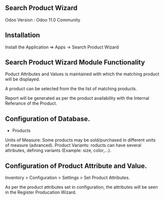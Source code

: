 Search Product Wizard
---------------------

Odoo Version : Odoo 11.0 Community 


Installation 
-------------
Install the Application => Apps -> Search Product Wizard


Search Product Wizard Module Functionality
------------------------------------------
Poduct Attributes and Values is maintained with which the matching product will be displayed.

A product can be selected from the the list of matching products.

Report will be generated as per the product availability with the Internal Referance of the Product.


Configuration of Database.
--------------------------
* Products

Units of Measure: Some products may be sold/purchased in different units of measure (advanced).
Product Variants: roducts can have several attributes, defining variants (Example: size, color,...).


Configuration of Product Attribute and Value.
---------------------------------------------
Inventory > Configuration > Settings > Set Product Attributes.

As per the product attributes set in configuration, the attributes will be seen in the Register Producation Wizard.
